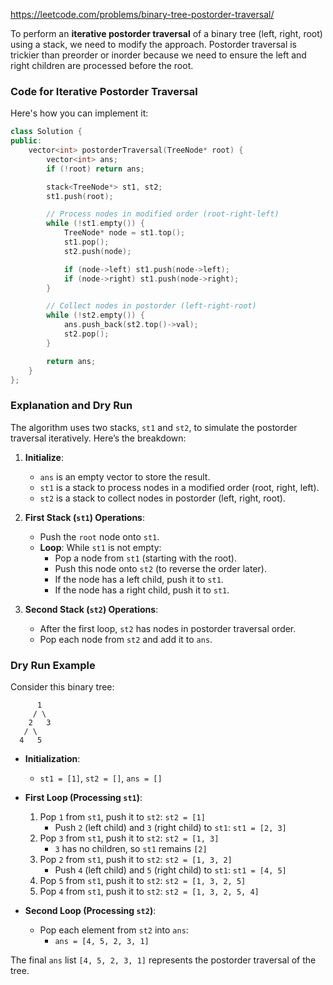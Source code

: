 https://leetcode.com/problems/binary-tree-postorder-traversal/

To perform an **iterative postorder traversal** of a binary tree (left, right, root) using a stack, we need to modify the approach. Postorder traversal is trickier than preorder or inorder because we need to ensure the left and right children are processed before the root.

### Code for Iterative Postorder Traversal

Here's how you can implement it:

```cpp
class Solution {
public:
    vector<int> postorderTraversal(TreeNode* root) {
        vector<int> ans;
        if (!root) return ans;

        stack<TreeNode*> st1, st2;
        st1.push(root);

        // Process nodes in modified order (root-right-left)
        while (!st1.empty()) {
            TreeNode* node = st1.top();
            st1.pop();
            st2.push(node);

            if (node->left) st1.push(node->left);
            if (node->right) st1.push(node->right);
        }

        // Collect nodes in postorder (left-right-root)
        while (!st2.empty()) {
            ans.push_back(st2.top()->val);
            st2.pop();
        }

        return ans;
    }
};
```

### Explanation and Dry Run

The algorithm uses two stacks, `st1` and `st2`, to simulate the postorder traversal iteratively. Here’s the breakdown:

1. **Initialize**:
   - `ans` is an empty vector to store the result.
   - `st1` is a stack to process nodes in a modified order (root, right, left).
   - `st2` is a stack to collect nodes in postorder (left, right, root).

2. **First Stack (`st1`) Operations**:
   - Push the `root` node onto `st1`.
   - **Loop**: While `st1` is not empty:
     - Pop a node from `st1` (starting with the root).
     - Push this node onto `st2` (to reverse the order later).
     - If the node has a left child, push it to `st1`.
     - If the node has a right child, push it to `st1`.

3. **Second Stack (`st2`) Operations**:
   - After the first loop, `st2` has nodes in postorder traversal order.
   - Pop each node from `st2` and add it to `ans`.

### Dry Run Example

Consider this binary tree:

```
      1
     / \
    2   3
   / \
  4   5
```

- **Initialization**:
  - `st1 = [1]`, `st2 = []`, `ans = []`

- **First Loop (Processing `st1`)**:
  1. Pop `1` from `st1`, push it to `st2`: `st2 = [1]`
     - Push `2` (left child) and `3` (right child) to `st1`: `st1 = [2, 3]`
  2. Pop `3` from `st1`, push it to `st2`: `st2 = [1, 3]`
     - `3` has no children, so `st1` remains `[2]`
  3. Pop `2` from `st1`, push it to `st2`: `st2 = [1, 3, 2]`
     - Push `4` (left child) and `5` (right child) to `st1`: `st1 = [4, 5]`
  4. Pop `5` from `st1`, push it to `st2`: `st2 = [1, 3, 2, 5]`
  5. Pop `4` from `st1`, push it to `st2`: `st2 = [1, 3, 2, 5, 4]`

- **Second Loop (Processing `st2`)**:
  - Pop each element from `st2` into `ans`:
    - `ans = [4, 5, 2, 3, 1]`

The final `ans` list `[4, 5, 2, 3, 1]` represents the postorder traversal of the tree.
